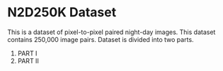 # N2D250K Dataset
This is a dataset of pixel-to-pixel paired night-day images. This dataset contains 250,000 image pairs. Dataset is divided into two parts.
<ol>
  <li> PART I
  <li> PART II
<ol>
